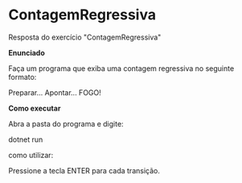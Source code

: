 # ContagemRegressiva
Resposta do exercício "ContagemRegressiva"


**Enunciado**

Faça um programa que exiba uma contagem regressiva no seguinte formato:

Preparar...
Apontar...
FOGO!

**Como executar**

Abra a pasta do programa e digite:

dotnet run

como utilizar: 

Pressione a tecla ENTER para cada transição.